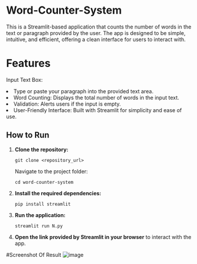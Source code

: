 # Word-Counter-System
This is a Streamlit-based application that counts the number of words in the text or paragraph provided by the user. The app is designed to be simple, intuitive, and efficient, offering a clean interface for users to interact with.

# Features 
Input Text Box:<br>
<li>Type or paste your paragraph into the provided text area.<br></li>
<li>Word Counting: Displays the total number of words in the input text.<br></li>
<li>Validation: Alerts users if the input is empty.<br></li>
<li>User-Friendly Interface: Built with Streamlit for simplicity and ease of use.<br></li>
<h2>How to Run</h2>
<ol>
    <li><strong>Clone the repository:</strong>
        <pre><code>git clone &lt;repository_url&gt;</code></pre>
        <p>Navigate to the project folder:</p>
        <pre><code>cd word-counter-system</code></pre>
    </li>
    <li><strong>Install the required dependencies:</strong>
        <pre><code>pip install streamlit</code></pre>
    </li>
    <li><strong>Run the application:</strong>
        <pre><code>streamlit run N.py</code></pre>
    </li>
    <li><strong>Open the link provided by Streamlit in your browser</strong> to interact with the app.</li>
</ol>

#Screenshot Of Result 
![image](https://github.com/user-attachments/assets/88997e44-ebbd-410d-a935-520465f2bf35)
